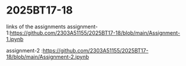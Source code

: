 # 2025BT17-18
links of the assignments
assignment-1:https://github.com/2303A51155/2025BT17-18/blob/main/Assignment-1.ipynb

assignment-2 :https://github.com/2303A51155/2025BT17-18/blob/main/Assignment-2.ipynb
